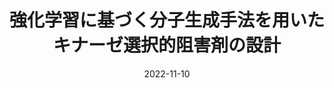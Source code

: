 ---
title: '強化学習に基づく分子生成手法を用いたキナーゼ選択的阻害剤の設計'
authors:
- 吉澤竜哉
- 石田祥一
- 佐藤朋広
- 大田雅照
- 本間光貴
- 寺山慧
date: '2022-11-10'
publishDate:
# publication_types:
# - paper-conference
# publication: '強化学習に基づく分子生成手法を用いたキナーゼ選択的阻害剤の設計. 第50回構造活性相関シンポジウム. 2022/11/10'
publication: '第50回構造活性相関シンポジウム. 2022/11/10'
links:
- name: 受賞コメント
  url: https://www.tsurumi.yokohama-cu.ac.jp/news/20230111hoshino_yoshizawa.html
---